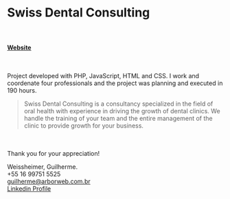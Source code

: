 # Swiss Dental Consulting
<br />

#### [Website](http://swissdentalconsulting.com)
<br />

Project developed with PHP, JavaScript, HTML and CSS. I work and coordenate four professionals and the project was planning and executed in 190 hours.
<br />

> Swiss Dental Consulting is a consultancy specialized in the field of oral health with experience in driving the growth of dental clinics. We handle the training of your team and the entire management of the clinic to provide growth for your business.

<br /><br />Thank you for your appreciation!

Weissheimer, Guilherme.<br />
+55 16 99751 5525<br />
guilherme@arborweb.com.br<br />
[Linkedin Profile](https://www.linkedin.com/in/guilherme-weissheimer-400868131/?locale=en_US)
